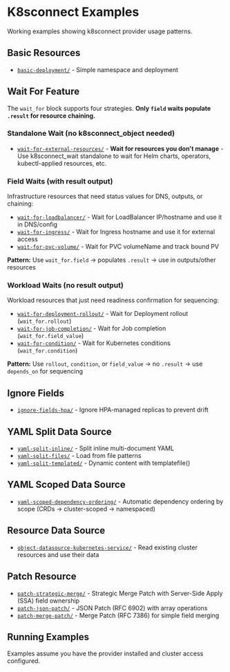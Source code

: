 # K8sconnect Examples

Working examples showing k8sconnect provider usage patterns.

## Basic Resources
- [`basic-deployment/`](basic-deployment/) - Simple namespace and deployment

## Wait For Feature

The `wait_for` block supports four strategies. **Only `field` waits populate `.result` for resource chaining.**

### Standalone Wait (no k8sconnect_object needed)

- [`wait-for-external-resources/`](wait-for-external-resources/) - **Wait for resources you don't manage** - Use k8sconnect_wait standalone to wait for Helm charts, operators, kubectl-applied resources, etc.

### Field Waits (with result output)

Infrastructure resources that need status values for DNS, outputs, or chaining:

- [`wait-for-loadbalancer/`](wait-for-loadbalancer/) - Wait for LoadBalancer IP/hostname and use it in DNS/config
- [`wait-for-ingress/`](wait-for-ingress/) - Wait for Ingress hostname and use it for external access
- [`wait-for-pvc-volume/`](wait-for-pvc-volume/) - Wait for PVC volumeName and track bound PV

**Pattern:** Use `wait_for.field` → populates `.result` → use in outputs/other resources

### Workload Waits (no result output)

Workload resources that just need readiness confirmation for sequencing:

- [`wait-for-deployment-rollout/`](wait-for-deployment-rollout/) - Wait for Deployment rollout (`wait_for.rollout`)
- [`wait-for-job-completion/`](wait-for-job-completion/) - Wait for Job completion (`wait_for.field_value`)
- [`wait-for-condition/`](wait-for-condition/) - Wait for Kubernetes conditions (`wait_for.condition`)

**Pattern:** Use `rollout`, `condition`, or `field_value` → no `.result` → use `depends_on` for sequencing

## Ignore Fields
- [`ignore-fields-hpa/`](ignore-fields-hpa/) - Ignore HPA-managed replicas to prevent drift

## YAML Split Data Source
- [`yaml-split-inline/`](yaml-split-inline/) - Split inline multi-document YAML
- [`yaml-split-files/`](yaml-split-files/) - Load from file patterns
- [`yaml-split-templated/`](yaml-split-templated/) - Dynamic content with templatefile()

## YAML Scoped Data Source
- [`yaml-scoped-dependency-ordering/`](yaml-scoped-dependency-ordering/) - Automatic dependency ordering by scope (CRDs → cluster-scoped → namespaced)

## Resource Data Source
- [`object-datasource-kubernetes-service/`](object-datasource-kubernetes-service/) - Read existing cluster resources and use their data

## Patch Resource
- [`patch-strategic-merge/`](patch-strategic-merge/) - Strategic Merge Patch with Server-Side Apply (SSA) field ownership
- [`patch-json-patch/`](patch-json-patch/) - JSON Patch (RFC 6902) with array operations
- [`patch-merge-patch/`](patch-merge-patch/) - Merge Patch (RFC 7386) for simple field merging

## Running Examples

Examples assume you have the provider installed and cluster access configured.

